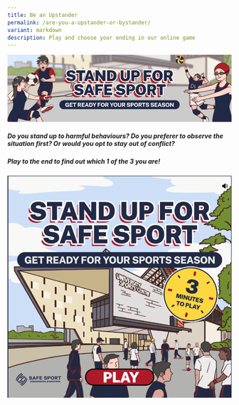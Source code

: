```yaml
---
title: Be an Upstander
permalink: /are-you-a-upstander-or-bystander/
variant: markdown
description: Play and choose your ending in our online game
---
```

![Banner to Stand up for Safe Sport](/images/Resources%20Images/banner.png)

##### Do you stand up to harmful behaviours? Do you preferer to observe the situation first? Or would you opt to stay out of conflict?

##### Play to the end to find out which 1  of the 3 you are!

![game](/images/Resources%20Images/game.png)